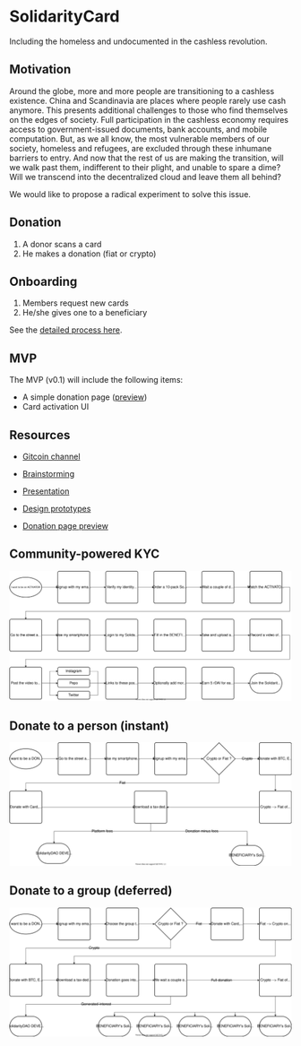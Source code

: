# SolidarityCard

Including the homeless and undocumented in the cashless revolution.

## Motivation

Around the globe, more and more people are transitioning to a cashless existence. China and Scandinavia are places where people rarely use cash anymore. This presents additional challenges to those who find themselves on the edges of society. Full participation in the cashless economy requires access to government-issued documents, bank accounts, and mobile computation. But, as we all know, the most vulnerable members of our society, homeless and refugees, are excluded through these inhumane barriers to entry. And now that the rest of us are making the transition, will we walk past them, indifferent to their plight, and unable to spare a dime? Will we transcend into the decentralized cloud and leave them all behind?

We would like to propose a radical experiment to solve this issue.

## Donation

1. A donor scans a card
2. He makes a donation (fiat or crypto)

## Onboarding

1. Members request new cards
2. He/she gives one to a beneficiary

See the [detailed process here](https://docs.google.com/presentation/d/12o_Hm2-iUQrpSLjYbNULFY7OnBbEp4UJzf6qTp5JBX0/edit#slide=id.g7130c576f9_0_421).

## MVP

The MVP (v0.1) will include the following items: 

* A simple donation page ([preview](https://juliens-blank-site-20b4d7.webflow.io/))
* Card activation UI

## Resources

* [Gitcoin channel](https://chat.gitcoin.co/hackathons/channels/solidaritycard)

* [Brainstorming](https://www.notion.so/SolidarityCard-48b71df290e04973bf61c88abd381084)

* [Presentation](https://docs.google.com/presentation/d/12o_Hm2-iUQrpSLjYbNULFY7OnBbEp4UJzf6qTp5JBX0/edit?usp=sharing)

* [Design prototypes](https://www.figma.com/file/rM6NfLVrjyk7Y7VCCkGJEo/SolidarityCard?node-id=109%3A2)

* [Donation page preview](https://juliens-blank-site-20b4d7.webflow.io/)

## Community-powered KYC
![Community-powered KYC](Design/Flowcharts/Community-powered_KYC.svg)

## Donate to a person (instant)
![Donate to a person](Design/Flowcharts/Donate_to_a_person.svg)

## Donate to a group (deferred)
![Donate to a group](Design/Flowcharts/Donate_to_a_group.svg)
